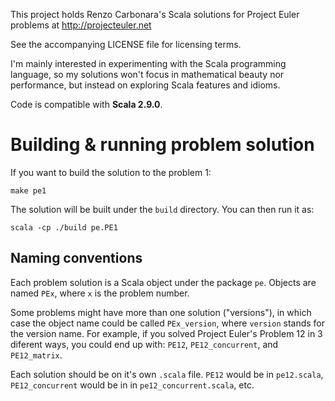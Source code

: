 This project holds Renzo Carbonara's Scala solutions for Project Euler
problems at http://projecteuler.net

See the accompanying LICENSE file for licensing terms.

I'm mainly interested in experimenting with the Scala programming
language, so my solutions won't focus in mathematical beauty nor
performance, but instead on exploring Scala features and idioms.

Code is compatible with **Scala 2.9.0**.


Building & running problem solution
===================================

If you want to build the solution to the problem 1:

    make pe1

The solution will be built under the ``build`` directory. You can then
run it as:

    scala -cp ./build pe.PE1


Naming conventions
------------------

Each problem solution is a Scala object under the package ``pe``.
Objects are named ``PEx``, where ``x`` is the problem number.

Some problems might have more than one solution ("versions"), in which
case the object name could be called ``PEx_version``, where ``version``
stands for the version name. For example, if you solved Project Euler's
Problem 12 in 3 diferent ways, you could end up with: ``PE12``,
``PE12_concurrent``, and ``PE12_matrix``.

Each solution should be on it's own ``.scala`` file. ``PE12`` would be
in ``pe12.scala``, ``PE12_concurrent`` would be in in
``pe12_concurrent.scala``, etc.



